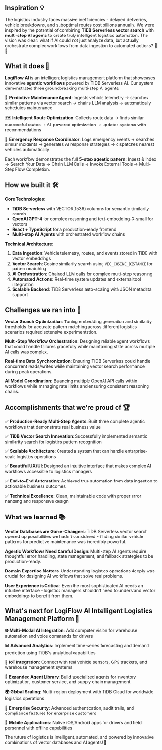 ## Inspiration 💡

The logistics industry faces massive inefficiencies - delayed deliveries, vehicle breakdowns, and suboptimal routes cost billions annually. We were inspired by the potential of combining **TiDB Serverless vector search** with **multi-step AI agents** to create truly intelligent logistics automation. The vision was clear: what if AI could not just analyze data, but actually orchestrate complex workflows from data ingestion to automated actions? 🚛✨

## What it does 🎯

**LogiFlow AI** is an intelligent logistics management platform that showcases innovative **agentic workflows** powered by TiDB Serverless AI. Our system demonstrates three groundbreaking multi-step AI agents:

🔧 **Predictive Maintenance Agent**: Ingests vehicle telemetry → searches similar patterns via vector search → chains LLM analysis → automatically schedules maintenance

🗺️ **Intelligent Route Optimization**: Collects route data → finds similar successful routes → AI-powered optimization → updates systems with recommendations  

🚨 **Emergency Response Coordinator**: Logs emergency events → searches similar incidents → generates AI response strategies → dispatches nearest vehicles automatically

Each workflow demonstrates the full **5-step agentic pattern**: Ingest & Index → Search Your Data → Chain LLM Calls → Invoke External Tools → Multi-Step Flow Completion.

## How we built it 🛠️

**Core Technologies:**
- **TiDB Serverless** with VECTOR(1536) columns for semantic similarity search
- **OpenAI GPT-4** for complex reasoning and text-embedding-3-small for vectors
- **React + TypeScript** for a production-ready frontend
- **Multi-step AI Agents** with orchestrated workflow chains

**Technical Architecture:**
1. **Data Ingestion**: Vehicle telemetry, routes, and events stored in TiDB with vector embeddings
2. **Vector Search**: Cosine similarity search using `VEC_COSINE_DISTANCE` for pattern matching
3. **AI Orchestration**: Chained LLM calls for complex multi-step reasoning
4. **Automated Actions**: Real-time system updates and external tool integration
5. **Scalable Backend**: TiDB Serverless auto-scaling with JSON metadata support

## Challenges we ran into 🚧

**Vector Search Optimization**: Tuning embedding generation and similarity thresholds for accurate pattern matching across different logistics scenarios required extensive experimentation.

**Multi-Step Workflow Orchestration**: Designing reliable agent workflows that could handle failures gracefully while maintaining state across multiple AI calls was complex.

**Real-time Data Synchronization**: Ensuring TiDB Serverless could handle concurrent reads/writes while maintaining vector search performance during peak operations.

**AI Model Coordination**: Balancing multiple OpenAI API calls within workflows while managing rate limits and ensuring consistent reasoning chains.

## Accomplishments that we're proud of 🏆

✅ **Production-Ready Multi-Step Agents**: Built three complete agentic workflows that demonstrate real business value

✅ **TiDB Vector Search Innovation**: Successfully implemented semantic similarity search for logistics pattern recognition

✅ **Scalable Architecture**: Created a system that can handle enterprise-scale logistics operations

✅ **Beautiful UX/UI**: Designed an intuitive interface that makes complex AI workflows accessible to logistics managers

✅ **End-to-End Automation**: Achieved true automation from data ingestion to actionable business outcomes

✅ **Technical Excellence**: Clean, maintainable code with proper error handling and responsive design

## What we learned 📚

**Vector Databases are Game-Changers**: TiDB Serverless vector search opened up possibilities we hadn't considered - finding similar vehicle patterns for predictive maintenance was incredibly powerful.

**Agentic Workflows Need Careful Design**: Multi-step AI agents require thoughtful error handling, state management, and fallback strategies to be production-ready.

**Domain Expertise Matters**: Understanding logistics operations deeply was crucial for designing AI workflows that solve real problems.

**User Experience is Critical**: Even the most sophisticated AI needs an intuitive interface - logistics managers shouldn't need to understand vector embeddings to benefit from them.

## What's next for LogiFlow AI Intelligent Logistics Management Platform 🚀

**🌐 Multi-Modal AI Integration**: Add computer vision for warehouse automation and voice commands for drivers

**📊 Advanced Analytics**: Implement time-series forecasting and demand prediction using TiDB's analytical capabilities  

**🔗 IoT Integration**: Connect with real vehicle sensors, GPS trackers, and warehouse management systems

**🤖 Expanded Agent Library**: Build specialized agents for inventory optimization, customer service, and supply chain management

**🌍 Global Scaling**: Multi-region deployment with TiDB Cloud for worldwide logistics operations

**🔐 Enterprise Security**: Advanced authentication, audit trails, and compliance features for enterprise customers

**📱 Mobile Applications**: Native iOS/Android apps for drivers and field personnel with offline capabilities

The future of logistics is intelligent, automated, and powered by innovative combinations of vector databases and AI agents! 🎉